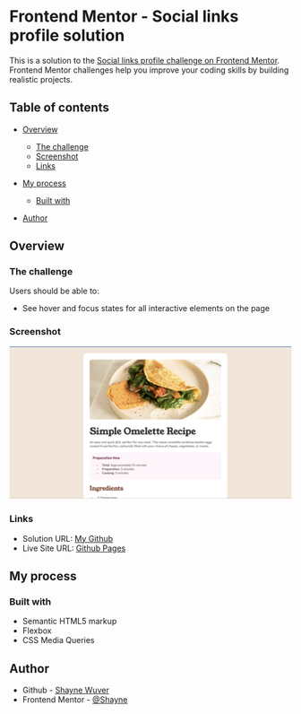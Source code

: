 # Frontend Mentor - Social links profile solution

This is a solution to the [Social links profile challenge on Frontend Mentor](https://www.frontendmentor.io/challenges/social-links-profile-UG32l9m6dQ). Frontend Mentor challenges help you improve your coding skills by building realistic projects.

## Table of contents

- [Overview](#overview)
  - [The challenge](#the-challenge)
  - [Screenshot](#screenshot)
  - [Links](#links)
- [My process](#my-process)

  - [Built with](#built-with)

- [Author](#author)

## Overview

### The challenge

Users should be able to:

- See hover and focus states for all interactive elements on the page

### Screenshot

![](screenshot.png)

### Links

- Solution URL: [My Github](https://github.com/WindowsM16a/recipe-page)
- Live Site URL: [Github Pages](https://windowsm16a.github.io/recipe-page/)

## My process

### Built with

- Semantic HTML5 markup
- Flexbox
- CSS Media Queries

## Author

- Github - [Shayne Wuver](https://github.com/WindowsM6a)
- Frontend Mentor - [@Shayne](https://www.frontendmentor.io/profile/WindowsM16a)
